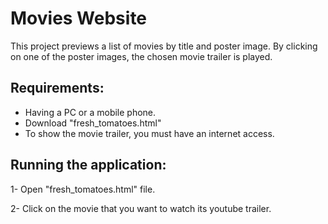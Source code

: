 # Movies Website

This project previews a list of movies by title and poster image. By clicking on one of the poster images, the chosen movie trailer is played.

## Requirements:

- Having a PC or a mobile phone.
- Download "fresh_tomatoes.html"
- To show the movie trailer, you must have an internet access.

## Running the application:

1- Open "fresh_tomatoes.html" file.

2- Click on the movie that you want to watch its youtube trailer.
